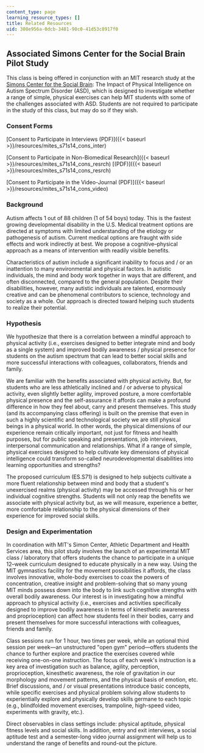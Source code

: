 ```yaml
---
content_type: page
learning_resource_types: []
title: Related Resources
uid: 308e956a-0dcb-3481-90c0-41d53c8917f0
---
```


Associated Simons Center for the Social Brain Pilot Study
---------------------------------------------------------

This class is being offered in conjunction with an MIT research study at the [Simons Center for the Social Brain](http://web.mit.edu/scsb/): The Impact of Physical Intelligence on Autism Spectrum Disorder (ASD), which is designed to investigate whether a range of simple, physical exercises can help MIT students with some of the challenges associated with ASD. Students are not required to participate in the study of this class, but may do so if they wish.

### Consent Forms

[Consent to Participate in Interviews (PDF)]({{< baseurl >}}/resources/mites_s71s14_cons_inter)

[Consent to Participate in Non-Biomedical Research]({{< baseurl >}}/resources/mites_s71s14_cons_resrch) [(PDF)]({{< baseurl >}}/resources/mites_s71s14_cons_resrch)

[Consent to Participate in the Video-Journal (PDF)]({{< baseurl >}}/resources/mites_s71s14_cons_video)

### Background

Autism affects 1 out of 88 children (1 of 54 boys) today. This is the fastest growing developmental disability in the U.S. Medical treatment options are directed at symptoms with limited understanding of the etiology or pathogenesis of autism. Current medical options are fraught with side effects and work indirectly at best. We propose a cognitive–physical approach as a means of intervention with readily visible benefits.

Characteristics of autism include a significant inability to focus and / or an inattention to many environmental and physical factors. In autistic individuals, the mind and body work together in ways that are different, and often disconnected, compared to the general population. Despite their disabilities, however, many autistic individuals are talented, enormously creative and can be phenomenal contributors to science, technology and society as a whole. Our approach is directed toward helping such students to realize their potential.

### Hypothesis

We hypothesize that there is a correlation between a mindful approach to physical activity (i.e., exercises designed to better integrate mind and body as a single system) and improved bodily awareness / physical presence for students on the autism spectrum that can lead to better social skills and more successful interactions with colleagues, collaborators, friends and family.

We are familiar with the benefits associated with physical activity. But, for students who are less athletically inclined and / or adverse to physical activity, even slightly better agility, improved posture, a more comfortable physical presence and the self-assurance it affords can make a profound difference in how they feel about, carry and present themselves. This study (and its accompanying class offering) is built on the premise that even in such a highly scientific and technological society we are still physical beings in a physical world. In other words, the physical dimensions of our experience remain critically important, not just for fitness and health purposes, but for public speaking and presentations, job interviews, interpersonal communication and relationships. What if a range of simple, physical exercises designed to help cultivate key dimensions of physical intelligence could transform so-called neurodevelopmental disabilities into learning opportunities and strengths?

The proposed curriculum (ES.S71) is designed to help subjects cultivate a more fluent relationship between mind and body that a student's unexercised realms (physical activity) may be accessed through his or her individual cognitive strengths. Students will not only reap the benefits we associate with physical activity but, as we will measure, experience a better, more comfortable relationship to the physical dimensions of their experience for improved social skills.

### Design and Experimentation

In coordination with MIT's Simon Center, Athletic Department and Health Services area, this pilot study involves the launch of an experimental MIT class / laboratory that offers students the chance to participate in a unique 12–week curriculum designed to educate physically in a new way. Using the MIT gymnastics facility for the movement possibilities it affords, the class involves innovative, whole-body exercises to coax the powers of concentration, creative insight and problem-solving that so many young MIT minds possess down into the body to link such cognitive strengths with overall bodily awareness. Our interest is in investigating how a mindful approach to physical activity (i.e., exercises and activities specifically designed to improve bodily awareness in terms of kinesthetic awareness and proprioception) can affect how students feel in their bodies, carry and present themselves for more successful interactions with colleagues, friends and family.

Class sessions run for 1 hour, two times per week, while an optional third session per week—an unstructured "open gym" period—offers students the chance to further explore and practice the exercises covered while receiving one-on-one instruction. The focus of each week's instruction is a key area of investigation such as balance, agility, perception, proprioception, kinesthetic awareness, the role of gravitation in our morphology and movement patterns, and the physical basis of emotion, etc. Brief discussions, and / or visual presentations introduce basic concepts, while specific exercises and physical problem solving allow students to experientially explore and physically develop skills germane to each topic (e.g., blindfolded movement exercises, trampoline, high-speed video, experiments with gravity, etc.).

Direct observables in class settings include: physical aptitude, physical fitness levels and social skills. In addition, entry and exit interviews, a social aptitude test and a semester-long video journal assignment will help us to understand the range of benefits and round-out the picture.